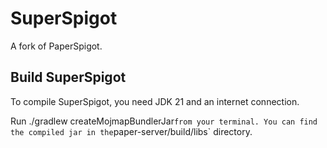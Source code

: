 # SuperSpigot 
A fork of PaperSpigot.

## Build SuperSpigot
To compile SuperSpigot, you need JDK 21 and an internet connection.

Run ./gradlew createMojmapBundlerJar` from your terminal. You can find the compiled jar in the `paper-server/build/libs` directory.
